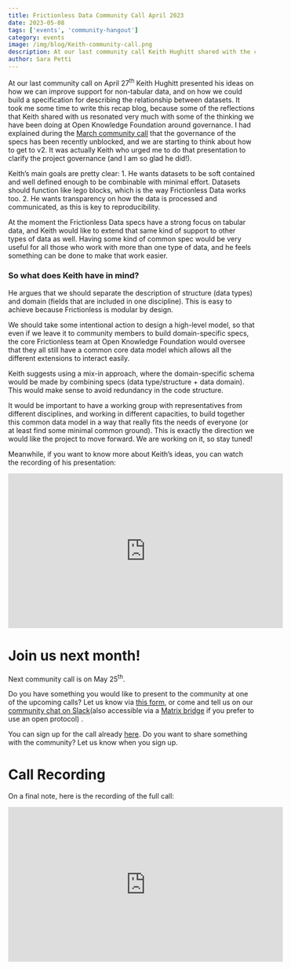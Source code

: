 ```yaml
---
title: Frictionless Data Community Call April 2023
date: 2023-05-08
tags: ['events', 'community-hangout']
category: events
image: /img/blog/Keith-community-call.png
description: At our last community call Keith Hughitt shared with the communities some ideas on how we can improve the support for non-tabular data...
author: Sara Petti
---
```

At our last community call on April 27<sup>th</sup> Keith Hughitt presented his ideas on how we can improve support for non-tabular data, and on how we could build a specification for describing the relationship between datasets. It took me some time to write this recap blog, because some of the reflections that Keith shared with us resonated very much with some of the thinking we have been doing at Open Knowledge Foundation around governance. I had explained during the [March community call](https://frictionlessdata.io/blog/2023/04/06/march-community-call/) that the governance of the specs has been recently unblocked, and we are starting to think about how to get to v2. It was actually Keith who urged me to do that presentation to clarify the project governance (and I am so glad he did!).

Keith’s main goals are pretty clear: 1. He wants datasets to be soft contained and well defined enough to be combinable with minimal effort. Datasets should function like lego blocks, which is the way Frictionless Data works too. 2. He wants transparency on how the data is processed and communicated, as this is key to reproducibility. 

At the moment the Frictionless Data specs have a strong focus on tabular data, and Keith would like to extend that same kind of support to other types of data as well. Having some kind of common spec would be very useful for all those who work with more than  one type of data, and he feels something can be done to make that work easier.

### So what does Keith have in mind?

He argues that we should separate the description of structure (data types) and domain (fields that are included in one discipline). This is easy to achieve because Frictionless is modular by design.

We should take some intentional action to design a high-level model, so that even if we leave it to community members to build domain-specific specs, the core Frictionless team at Open Knowledge Foundation would oversee that they all still have a common core data model which allows all the different extensions to interact easily. 

Keith suggests using a mix-in approach, where the domain-specific schema would be made by combining specs (data type/structure + data domain). This would make sense to avoid redundancy in the code structure.

It would be important to have a working group with representatives from different disciplines, and working in different capacities, to build together this common data model in a way that really fits the needs of everyone (or at least find some minimal common ground). This is exactly the direction we would like the project to move forward. We are working on it, so stay tuned!

Meanwhile, if you want to know more about Keith’s ideas, you can watch the recording of his presentation:

<iframe width="560" height="315" src="https://www.youtube.com/embed/UhRYtkYDHsM" title="YouTube video player" frameborder="0" allow="accelerometer; autoplay; clipboard-write; encrypted-media; gyroscope; picture-in-picture; web-share" allowfullscreen></iframe>

# Join us next month!
Next community call is on May 25<sup>th</sup>.

Do you have something you would like to present to the community at one of the upcoming calls? Let us know via [this form](https://forms.gle/AWpbxyiGESNSUFK2A), or come and tell us on our [community chat on Slack](https://join.slack.com/t/frictionlessdata/shared_invite/zt-17kpbffnm-tRfDW_wJgOw8tJVLvZTrBg)(also accessible via a [Matrix bridge](https://matrix.to/#/#frictionlessdata:matrix.okfn.org) if you prefer to use an open protocol) .

You can sign up for the call already [here](https://docs.google.com/forms/d/e/1FAIpQLSeuNCopxXauMkrWvF6VHqOyHMcy54SfNDOseVXfWRQZWkvqjQ/viewform?usp=sf_link). Do you want to share something with the community? Let us know when you sign up. 

# Call Recording
On a final note, here is the recording of the full call:

<iframe width="560" height="315" src="https://www.youtube.com/embed/qL3uBfer1sA" title="YouTube video player" frameborder="0" allow="accelerometer; autoplay; clipboard-write; encrypted-media; gyroscope; picture-in-picture; web-share" allowfullscreen></iframe>
